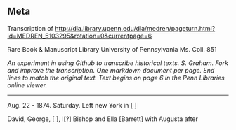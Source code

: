 ## Meta
Transcription of http://dla.library.upenn.edu/dla/medren/pageturn.html?id=MEDREN_5103295&rotation=0&currentpage=6 

Rare Book & Manuscript Library University of Pennsylvania Ms. Coll. 851

_An experiment in using Github to transcribe historical texts. S. Graham. Fork and improve the transcription. One markdown document per page. End lines to match the original text. Text begins on page 6 in the Penn Libraries online viewer._

------

Aug. 22 - 1874. Saturday. Left new York in [ ]

David, George, [ ], I[?] Bishop and Ella [Barrett] with Augusta after


